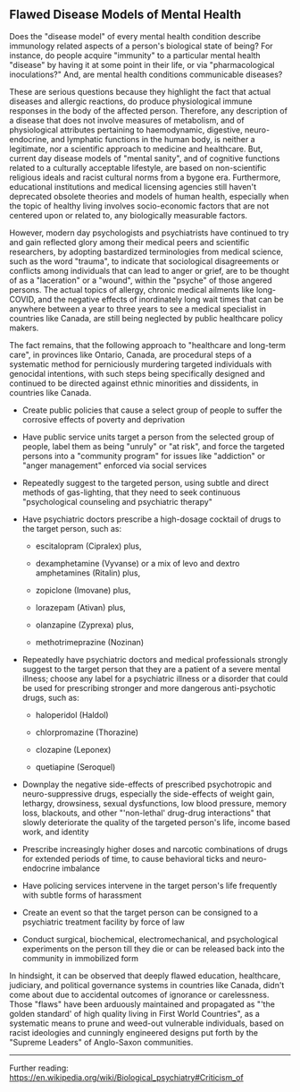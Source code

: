 ## Flawed Disease Models of Mental Health

Does the "disease model" of every mental health condition describe immunology related aspects of a person's biological state of being? For instance, do people acquire "immunity" to a particular mental health "disease" by having it at some point in their life, or via "pharmacological inoculations?" And, are mental health conditions communicable diseases? 

These are serious questions because they highlight the fact that actual diseases and allergic reactions, do produce physiological immune responses in the body of the affected person. Therefore, any description of a disease that does not involve measures of metabolism, and of physiological attributes pertaining to haemodynamic, digestive, neuro-endocrine, and lymphatic functions in the human body, is neither a legitimate, nor a scientific approach to medicine and healthcare. But, current day disease models of "mental sanity", and of cognitive functions related to a culturally acceptable lifestyle, are based on non-scientific religious ideals and racist cultural norms from a bygone era. Furthermore, educational institutions and medical licensing agencies still haven't deprecated obsolete theories and models of human health, especially when the topic of healthy living involves socio-economic factors that are not centered upon or related to, any biologically measurable factors. 

However, modern day psychologists and psychiatrists have continued to try and gain reflected glory among their medical peers and scientific researchers, by adopting bastardized terminologies from medical science, such as the word "trauma", to indicate that sociological disagreements or conflicts among individuals that can lead to anger or grief, are to be thought of as a "laceration" or a "wound", within the "psyche" of those angered persons. The actual topics of allergy, chronic medical ailments like long-COVID, and the negative effects of inordinately long wait times that can be anywhere between a year to three years to see a medical specialist in countries like Canada, are still being neglected by public healthcare policy makers. 

The fact remains, that the following approach to "healthcare and long-term care", in provinces like Ontario, Canada, are procedural steps of a systematic method for perniciously murdering targeted individuals with genocidal intentions, with such steps being specifically designed and continued to be directed against ethnic minorities and dissidents, in countries like Canada. 

- Create public policies that cause a select group of people to suffer the corrosive effects of poverty and deprivation 

- Have public service units target a person from the selected group of people, label them as being "unruly" or "at risk", and force the targeted persons into a "community program" for issues like "addiction" or "anger management" enforced via social services 

- Repeatedly suggest to the targeted person, using subtle and direct methods of gas-lighting, that they need to seek continuous "psychological counseling and psychiatric therapy" 

- Have psychiatric doctors prescribe a high-dosage cocktail of drugs to the target person, such as:

  - escitalopram (Cipralex) plus,  
  
  - dexamphetamine (Vyvanse) or a mix of levo and dextro amphetamines (Ritalin) plus,  
  
  - zopiclone (Imovane) plus,  
  
  - lorazepam (Ativan) plus,  
  
  - olanzapine (Zyprexa) plus,  
  
  - methotrimeprazine (Nozinan)  
  
- Repeatedly have psychiatric doctors and medical professionals strongly suggest to the target person that they are a patient of a severe mental illness; choose any label for a psychiatric illness or a disorder that could be used for prescribing stronger and more dangerous anti-psychotic drugs, such as: 

  - haloperidol (Haldol)  
  
  - chlorpromazine (Thorazine)  
  
  - clozapine (Leponex)  
  
  - quetiapine (Seroquel)  
  
- Downplay the negative side-effects of prescribed psychotropic and neuro-suppressive drugs, especially the side-effects of weight gain, lethargy, drowsiness, sexual dysfunctions, low blood pressure, memory loss, blackouts, and other "'non-lethal' drug-drug interactions" that slowly deteriorate the quality of the targeted person's life, income based work, and identity

- Prescribe increasingly higher doses and narcotic combinations of drugs for extended periods of time, to cause behavioral ticks and neuro-endocrine imbalance 

- Have policing services intervene in the target person's life frequently with subtle forms of harassment 
 
- Create an event so that the target person can be consigned to a psychiatric treatment facility by force of law 

- Conduct surgical, biochemical, electromechanical, and psychological experiments on the person till they die or can be released back into the community in immobilized form 

In hindsight, it can be observed that deeply flawed education, healthcare, judiciary, and political governance systems in countries like Canada, didn't come about due to accidental outcomes of ignorance or carelessness. Those "flaws" have been arduously maintained and propagated as "'the golden standard' of high quality living in First World Countries", as a systematic means to prune and weed-out vulnerable individuals, based on racist ideologies and cunningly engineered designs put forth by the "Supreme Leaders" of Anglo-Saxon communities. 

---

Further reading: https://en.wikipedia.org/wiki/Biological_psychiatry#Criticism_of